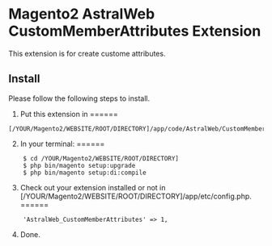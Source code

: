 # Magento2 AstralWeb CustomMemberAttributes Extension

This extension is for create custome attributes.

## Install
Please follow the following steps to install.

1. Put this extension in 
======
```text
[/YOUR/Magento2/WEBSITE/ROOT/DIRECTORY]/app/code/AstralWeb/CustomMemberAttributes
```

2. In your terminal:
======
```text
    $ cd /YOUR/Magento2/WEBSITE/ROOT/DIRECTORY]
    $ php bin/magento setup:upgrade
    $ php bin/magento setup:di:compile
```    

3. Check out your extension installed or not in [/YOUR/Magento2/WEBSITE/ROOT/DIRECTORY]/app/etc/config.php.
======
```text
    'AstralWeb_CustomMemberAttributes' => 1,
```

4. Done.
